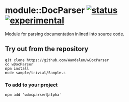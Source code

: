 
# module::DocParser [![status](https://github.com/Wandalen/wDocParser/actions/workflows/StandardPublish.yml/badge.svg)](https://github.com/Wandalen/wDocParser/actions/workflows/StandardPublish.yml) [![experimental](https://img.shields.io/badge/stability-experimental-orange.svg)](https://github.com/emersion/stability-badges#experimental)

Module for parsing documentation inlined into source code.

## Try out from the repository
```
git clone https://github.com/Wandalen/wDocParser
cd wDocParser
npm install
node sample/trivial/Sample.s
```

### To add to your project
```
npm add 'wdocparser@alpha'
```


